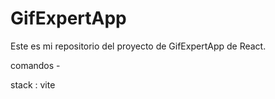 # GifExpertApp

Este es mi repositorio del proyecto de GifExpertApp de React.

comandos -

stack :  vite

